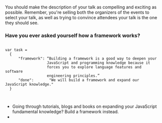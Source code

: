 You should make the description of your talk as compelling and exciting as possible. Remember, you're selling both the organizers of the events to select your talk, as well as trying to convince attendees your talk is the one they should see. 


### Have you ever asked yourself how a framework works?


```
 
var task = 
  { 
      "framework": “Building a framework is a good way to deepen your 
                   JavaScript and programming knowledge because it 
                   forces you to explore language features and software 
                   engineering principles.”
      "done":       "We will build a framework and expand our JavaScript knowledge."
  }
  
  
```

- Going through tutorials, blogs and books on expanding your JavaScript fundamental knowledge? Build a framework instead.
- 

